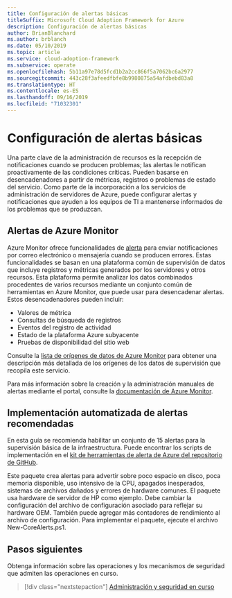 ```yaml
---
title: Configuración de alertas básicas
titleSuffix: Microsoft Cloud Adoption Framework for Azure
description: Configuración de alertas básicas
author: BrianBlanchard
ms.author: brblanch
ms.date: 05/10/2019
ms.topic: article
ms.service: cloud-adoption-framework
ms.subservice: operate
ms.openlocfilehash: 5b11a97e78d5fcd1b2a2cc866f5a7062bc6a2977
ms.sourcegitcommit: 443c28f3afeedfbfe8b9980875a54afdbebd83a8
ms.translationtype: HT
ms.contentlocale: es-ES
ms.lasthandoff: 09/16/2019
ms.locfileid: "71032301"
---
```

# <a name="set-up-basic-alerts"></a>Configuración de alertas básicas

Una parte clave de la administración de recursos es la recepción de notificaciones cuando se producen problemas; las alertas le notifican proactivamente de las condiciones críticas. Pueden basarse en desencadenadores a partir de métricas, registros o problemas de estado del servicio. Como parte de la incorporación a los servicios de administración de servidores de Azure, puede configurar alertas y notificaciones que ayuden a los equipos de TI a mantenerse informados de los problemas que se produzcan.

## <a name="azure-monitor-alerts"></a>Alertas de Azure Monitor

Azure Monitor ofrece funcionalidades de [alerta](https://docs.microsoft.com/azure/azure-monitor/platform/alerts-overview) para enviar notificaciones por correo electrónico o mensajería cuando se producen errores. Estas funcionalidades se basan en una plataforma común de supervisión de datos que incluye registros y métricas generados por los servidores y otros recursos. Esta plataforma permite analizar los datos combinados procedentes de varios recursos mediante un conjunto común de herramientas en Azure Monitor, que puede usar para desencadenar alertas. Estos desencadenadores pueden incluir:

- Valores de métrica
- Consultas de búsqueda de registros
- Eventos del registro de actividad
- Estado de la plataforma Azure subyacente
- Pruebas de disponibilidad del sitio web

Consulte la [lista de orígenes de datos de Azure Monitor](https://docs.microsoft.com/azure/azure-monitor/platform/data-sources) para obtener una descripción más detallada de los orígenes de los datos de supervisión que recopila este servicio.

Para más información sobre la creación y la administración manuales de alertas mediante el portal, consulte la [documentación de Azure Monitor](https://docs.microsoft.com/azure/azure-monitor/platform/alerts-metric).

## <a name="automated-deployment-of-recommended-alerts"></a>Implementación automatizada de alertas recomendadas

En esta guía se recomienda habilitar un conjunto de 15 alertas para la supervisión básica de la infraestructura. Puede encontrar los scripts de implementación en el [kit de herramientas de alerta de Azure del repositorio de GitHub](https://github.com/Microsoft/manageability-toolkits).

Este paquete crea alertas para advertir sobre poco espacio en disco, poca memoria disponible, uso intensivo de la CPU, apagados inesperados, sistemas de archivos dañados y errores de hardware comunes. El paquete usa hardware de servidor de HP como ejemplo. Debe cambiar la configuración del archivo de configuración asociado para reflejar su hardware OEM. También puede agregar más contadores de rendimiento al archivo de configuración. Para implementar el paquete, ejecute el archivo New-CoreAlerts.ps1.

## <a name="next-steps"></a>Pasos siguientes

Obtenga información sobre las operaciones y los mecanismos de seguridad que admiten las operaciones en curso.

> [!div class="nextstepaction"]
> [Administración y seguridad en curso](./ongoing-management-overview.md)
